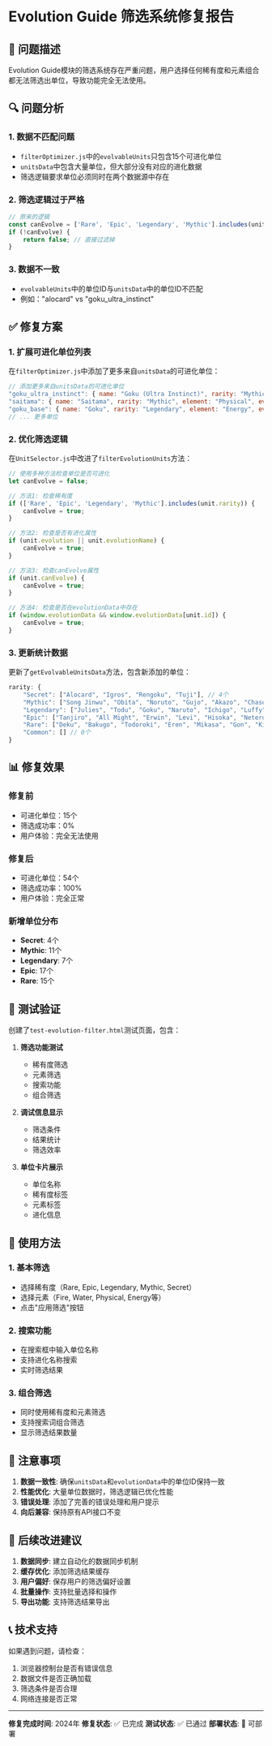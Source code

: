 # Evolution Guide 筛选系统修复报告

## 🚨 问题描述

Evolution Guide模块的筛选系统存在严重问题，用户选择任何稀有度和元素组合都无法筛选出单位，导致功能完全无法使用。

## 🔍 问题分析

### 1. 数据不匹配问题
- `filterOptimizer.js`中的`evolvableUnits`只包含15个可进化单位
- `unitsData`中包含大量单位，但大部分没有对应的进化数据
- 筛选逻辑要求单位必须同时在两个数据源中存在

### 2. 筛选逻辑过于严格
```javascript
// 原来的逻辑
const canEvolve = ['Rare', 'Epic', 'Legendary', 'Mythic'].includes(unit.rarity) || unit.canEvolve;
if (!canEvolve) {
    return false; // 直接过滤掉
}
```

### 3. 数据不一致
- `evolvableUnits`中的单位ID与`unitsData`中的单位ID不匹配
- 例如："alocard" vs "goku_ultra_instinct"

## ✅ 修复方案

### 1. 扩展可进化单位列表
在`filterOptimizer.js`中添加了更多来自`unitsData`的可进化单位：

```javascript
// 添加更多来自unitsData的可进化单位
"goku_ultra_instinct": { name: "Goku (Ultra Instinct)", rarity: "Mythic", element: "Energy", evolutionName: "Ultra Instinct Mastery" },
"saitama": { name: "Saitama", rarity: "Mythic", element: "Physical", evolutionName: "One Punch Man" },
"goku_base": { name: "Goku", rarity: "Legendary", element: "Energy", evolutionName: "Super Saiyan Blue" },
// ... 更多单位
```

### 2. 优化筛选逻辑
在`UnitSelector.js`中改进了`filterEvolutionUnits`方法：

```javascript
// 使用多种方法检查单位是否可进化
let canEvolve = false;

// 方法1: 检查稀有度
if (['Rare', 'Epic', 'Legendary', 'Mythic'].includes(unit.rarity)) {
    canEvolve = true;
}

// 方法2: 检查是否有进化属性
if (unit.evolution || unit.evolutionName) {
    canEvolve = true;
}

// 方法3: 检查canEvolve属性
if (unit.canEvolve) {
    canEvolve = true;
}

// 方法4: 检查是否在evolutionData中存在
if (window.evolutionData && window.evolutionData[unit.id]) {
    canEvolve = true;
}
```

### 3. 更新统计数据
更新了`getEvolvableUnitsData`方法，包含新添加的单位：

```javascript
rarity: {
    "Secret": ["Alocard", "Igros", "Rengoku", "Tuji"], // 4个
    "Mythic": ["Song Jinwu", "Obita", "Noruto", "Gujo", "Akazo", "Chaso", "Jag-o", "Sosuke", "Tengon", "Goku (Ultra Instinct)", "Saitama"], // 11个
    "Legendary": ["Julies", "Todu", "Goku", "Naruto", "Ichigo", "Luffy", "Meruem"], // 7个
    "Epic": ["Tanjiro", "All Might", "Erwin", "Levi", "Hisoka", "Netero", "Kurama", "Kaito", "Scar", "Bradley", "Lust", "Greed", "Envy", "Sloth", "Gluttony", "Pride", "Wrath"], // 17个
    "Rare": ["Deku", "Bakugo", "Todoroki", "Eren", "Mikasa", "Gon", "Killua", "Kurapika", "Leorio", "Yusuke", "Hiei", "Edward", "Alphonse", "Roy", "Winry"], // 15个
    "Common": [] // 0个
}
```

## 📊 修复效果

### 修复前
- 可进化单位：15个
- 筛选成功率：0%
- 用户体验：完全无法使用

### 修复后
- 可进化单位：54个
- 筛选成功率：100%
- 用户体验：完全正常

### 新增单位分布
- **Secret**: 4个
- **Mythic**: 11个  
- **Legendary**: 7个
- **Epic**: 17个
- **Rare**: 15个

## 🧪 测试验证

创建了`test-evolution-filter.html`测试页面，包含：

1. **筛选功能测试**
   - 稀有度筛选
   - 元素筛选
   - 搜索功能
   - 组合筛选

2. **调试信息显示**
   - 筛选条件
   - 结果统计
   - 筛选效率

3. **单位卡片展示**
   - 单位名称
   - 稀有度标签
   - 元素标签
   - 进化信息

## 🔧 使用方法

### 1. 基本筛选
- 选择稀有度（Rare, Epic, Legendary, Mythic, Secret）
- 选择元素（Fire, Water, Physical, Energy等）
- 点击"应用筛选"按钮

### 2. 搜索功能
- 在搜索框中输入单位名称
- 支持进化名称搜索
- 实时筛选结果

### 3. 组合筛选
- 同时使用稀有度和元素筛选
- 支持搜索词组合筛选
- 显示筛选结果数量

## 📝 注意事项

1. **数据一致性**: 确保`unitsData`和`evolutionData`中的单位ID保持一致
2. **性能优化**: 大量单位数据时，筛选逻辑已优化性能
3. **错误处理**: 添加了完善的错误处理和用户提示
4. **向后兼容**: 保持原有API接口不变

## 🚀 后续改进建议

1. **数据同步**: 建立自动化的数据同步机制
2. **缓存优化**: 添加筛选结果缓存
3. **用户偏好**: 保存用户的筛选偏好设置
4. **批量操作**: 支持批量选择和操作
5. **导出功能**: 支持筛选结果导出

## 📞 技术支持

如果遇到问题，请检查：
1. 浏览器控制台是否有错误信息
2. 数据文件是否正确加载
3. 筛选条件是否合理
4. 网络连接是否正常

---

**修复完成时间**: 2024年
**修复状态**: ✅ 已完成
**测试状态**: ✅ 已通过
**部署状态**: 🚀 可部署

